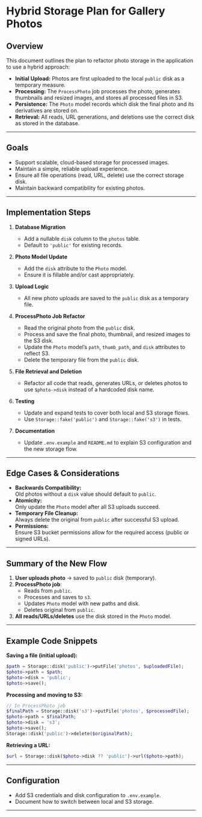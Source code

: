 # Hybrid Storage Plan for Gallery Photos

## Overview

This document outlines the plan to refactor photo storage in the application to use a hybrid approach:

- **Initial Upload:** Photos are first uploaded to the local `public` disk as a temporary measure.
- **Processing:** The `ProcessPhoto` job processes the photo, generates thumbnails and resized images, and stores all processed files in S3.
- **Persistence:** The `Photo` model records which disk the final photo and its derivatives are stored on.
- **Retrieval:** All reads, URL generations, and deletions use the correct disk as stored in the database.

---

## Goals

- Support scalable, cloud-based storage for processed images.
- Maintain a simple, reliable upload experience.
- Ensure all file operations (read, URL, delete) use the correct storage disk.
- Maintain backward compatibility for existing photos.

---

## Implementation Steps

1. **Database Migration**
    - Add a nullable `disk` column to the `photos` table.
    - Default to `'public'` for existing records.

2. **Photo Model Update**
    - Add the `disk` attribute to the `Photo` model.
    - Ensure it is fillable and/or cast appropriately.

3. **Upload Logic**
    - All new photo uploads are saved to the `public` disk as a temporary file.

4. **ProcessPhoto Job Refactor**
    - Read the original photo from the `public` disk.
    - Process and save the final photo, thumbnail, and resized images to the S3 disk.
    - Update the `Photo` model’s `path`, `thumb_path`, and `disk` attributes to reflect S3.
    - Delete the temporary file from the `public` disk.

5. **File Retrieval and Deletion**
    - Refactor all code that reads, generates URLs, or deletes photos to use `$photo->disk` instead of a hardcoded disk name.

6. **Testing**
    - Update and expand tests to cover both local and S3 storage flows.
    - Use `Storage::fake('public')` and `Storage::fake('s3')` in tests.

7. **Documentation**
    - Update `.env.example` and `README.md` to explain S3 configuration and the new storage flow.

---

## Edge Cases & Considerations

- **Backwards Compatibility:**  
  Old photos without a `disk` value should default to `public`.
- **Atomicity:**  
  Only update the `Photo` model after all S3 uploads succeed.
- **Temporary File Cleanup:**  
  Always delete the original from `public` after successful S3 upload.
- **Permissions:**  
  Ensure S3 bucket permissions allow for the required access (public or signed URLs).

---

## Summary of the New Flow

1. **User uploads photo** → saved to `public` disk (temporary).
2. **ProcessPhoto job**:
    - Reads from `public`.
    - Processes and saves to `s3`.
    - Updates `Photo` model with new paths and disk.
    - Deletes original from `public`.
3. **All reads/URLs/deletes** use the disk stored in the `Photo` model.

---

## Example Code Snippets

**Saving a file (initial upload):**

```php
$path = Storage::disk('public')->putFile('photos', $uploadedFile);
$photo->path = $path;
$photo->disk = 'public';
$photo->save();
```

**Processing and moving to S3:**

```php
// In ProcessPhoto job
$finalPath = Storage::disk('s3')->putFile('photos', $processedFile);
$photo->path = $finalPath;
$photo->disk = 's3';
$photo->save();
Storage::disk('public')->delete($originalPath);
```

**Retrieving a URL:**

```php
$url = Storage::disk($photo->disk ?? 'public')->url($photo->path);
```

---

## Configuration

- Add S3 credentials and disk configuration to `.env.example`.
- Document how to switch between local and S3 storage.

---
